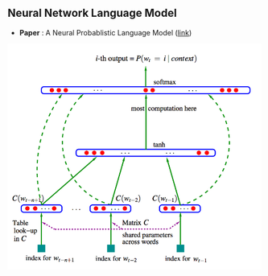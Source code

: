## Neural Network Language Model

- **Paper** : A Neural Probablistic Language Model ([link](https://www.jmlr.org/papers/volume3/bengio03a/bengio03a.pdf))

![](./nnlm.png)